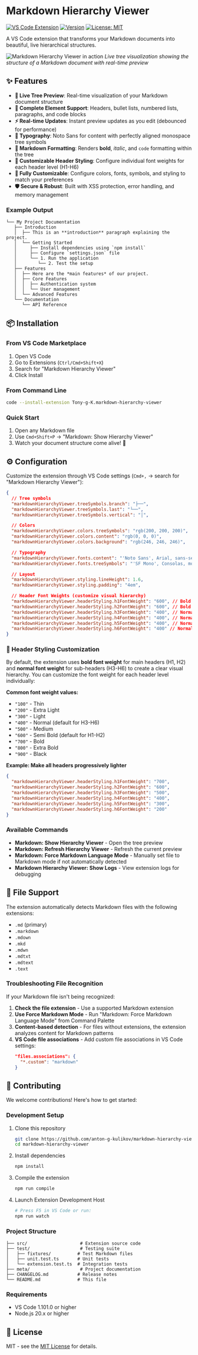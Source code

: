 # Markdown Hierarchy Viewer

[![VS Code Extension](https://img.shields.io/badge/VS%20Code-Extension-blue?logo=visual-studio-code)](https://marketplace.visualstudio.com/items?itemName=Tony-g-K.markdown-hierarchy-viewer)
[![Version](https://img.shields.io/badge/version-1.2.0-green)](https://github.com/anton-g-kulikov/markdown-hierarchy-viewer)
[![License: MIT](https://img.shields.io/badge/License-MIT-yellow.svg)](https://opensource.org/licenses/MIT)

A VS Code extension that transforms your Markdown documents into beautiful, live hierarchical structures.

![Markdown Hierarchy Viewer in action](assets/screenshot.png)
_Live tree visualization showing the structure of a Markdown document with real-time preview_

## ✨ Features

- **🌳 Live Tree Preview**: Real-time visualization of your Markdown document structure
- **📝 Complete Element Support**: Headers, bullet lists, numbered lists, paragraphs, and code blocks
- **⚡ Real-time Updates**: Instant preview updates as you edit (debounced for performance)
- **🎨 Typography**: Noto Sans for content with perfectly aligned monospace tree symbols
- **🎯 Markdown Formatting**: Renders **bold**, _italic_, and `code` formatting within the tree
- **🎨 Customizable Header Styling**: Configure individual font weights for each header level (H1-H6)
- **🔧 Fully Customizable**: Configure colors, fonts, symbols, and styling to match your preferences
- **🛡️ Secure & Robust**: Built with XSS protection, error handling, and memory management

### Example Output

```
└── My Project Documentation
   ├── Introduction
   │  ├── This is an **introduction** paragraph explaining the project.
   │  └── Getting Started
   │     ├── Install dependencies using `npm install`
   │     ├── Configure `settings.json` file
   │     └── 1. Run the application
   │        └── 2. Test the setup
   ├── Features
   │  ├── Here are the *main features* of our project.
   │  ├── Core Features
   │  │  ├── Authentication system
   │  │  └── User management
   │  └── Advanced Features
   └── Documentation
      └── API Reference
```

## 📦 Installation

### From VS Code Marketplace

1. Open VS Code
2. Go to Extensions (`Ctrl/Cmd+Shift+X`)
3. Search for "Markdown Hierarchy Viewer"
4. Click Install

### From Command Line

```bash
code --install-extension Tony-g-K.markdown-hierarchy-viewer
```

### Quick Start

1. Open any Markdown file
2. Use `Cmd+Shift+P` → "Markdown: Show Hierarchy Viewer"
3. Watch your document structure come alive! 🎉

## ⚙️ Configuration

Customize the extension through VS Code settings (`Cmd+,` → search for "Markdown Hierarchy Viewer"):

```json
{
  // Tree symbols
  "markdownHierarchyViewer.treeSymbols.branch": "├──",
  "markdownHierarchyViewer.treeSymbols.last": "└──",
  "markdownHierarchyViewer.treeSymbols.vertical": "│",

  // Colors
  "markdownHierarchyViewer.colors.treeSymbols": "rgb(200, 200, 200)",
  "markdownHierarchyViewer.colors.content": "rgb(0, 0, 0)",
  "markdownHierarchyViewer.colors.background": "rgb(246, 246, 246)",

  // Typography
  "markdownHierarchyViewer.fonts.content": "'Noto Sans', Arial, sans-serif",
  "markdownHierarchyViewer.fonts.treeSymbols": "'SF Mono', Consolas, monospace",

  // Layout
  "markdownHierarchyViewer.styling.lineHeight": 1.6,
  "markdownHierarchyViewer.styling.padding": "4em",

  // Header Font Weights (customize visual hierarchy)
  "markdownHierarchyViewer.headerStyling.h1FontWeight": "600", // Bold
  "markdownHierarchyViewer.headerStyling.h2FontWeight": "600", // Bold
  "markdownHierarchyViewer.headerStyling.h3FontWeight": "400", // Normal
  "markdownHierarchyViewer.headerStyling.h4FontWeight": "400", // Normal
  "markdownHierarchyViewer.headerStyling.h5FontWeight": "400", // Normal
  "markdownHierarchyViewer.headerStyling.h6FontWeight": "400" // Normal
}
```

### 🎨 Header Styling Customization

By default, the extension uses **bold font weight** for main headers (H1, H2) and **normal font weight** for sub-headers (H3-H6) to create a clear visual hierarchy. You can customize the font weight for each header level individually:

**Common font weight values:**

- `"100"` - Thin
- `"200"` - Extra Light
- `"300"` - Light
- `"400"` - Normal (default for H3-H6)
- `"500"` - Medium
- `"600"` - Semi Bold (default for H1-H2)
- `"700"` - Bold
- `"800"` - Extra Bold
- `"900"` - Black

**Example: Make all headers progressively lighter**

```json
{
  "markdownHierarchyViewer.headerStyling.h1FontWeight": "700",
  "markdownHierarchyViewer.headerStyling.h2FontWeight": "600",
  "markdownHierarchyViewer.headerStyling.h3FontWeight": "500",
  "markdownHierarchyViewer.headerStyling.h4FontWeight": "400",
  "markdownHierarchyViewer.headerStyling.h5FontWeight": "300",
  "markdownHierarchyViewer.headerStyling.h6FontWeight": "200"
}
```

### Available Commands

- **Markdown: Show Hierarchy Viewer** - Open the tree preview
- **Markdown: Refresh Hierarchy Viewer** - Refresh the current preview
- **Markdown: Force Markdown Language Mode** - Manually set file to Markdown mode if not automatically detected
- **Markdown Hierarchy Viewer: Show Logs** - View extension logs for debugging

## 📁 File Support

The extension automatically detects Markdown files with the following extensions:

- `.md` (primary)
- `.markdown`
- `.mdown`
- `.mkd`
- `.mdwn`
- `.mdtxt`
- `.mdtext`
- `.text`

### Troubleshooting File Recognition

If your Markdown file isn't being recognized:

1. **Check the file extension** - Use a supported Markdown extension
2. **Use Force Markdown Mode** - Run "Markdown: Force Markdown Language Mode" from Command Palette
3. **Content-based detection** - For files without extensions, the extension analyzes content for Markdown patterns
4. **VS Code file associations** - Add custom file associations in VS Code settings:
   ```json
   "files.associations": {
     "*.custom": "markdown"
   }
   ```

## 🤝 Contributing

We welcome contributions! Here's how to get started:

### Development Setup

1. Clone this repository

   ```bash
   git clone https://github.com/anton-g-kulikov/markdown-hierarchy-viewer.git
   cd markdown-hierarchy-viewer
   ```

2. Install dependencies

   ```bash
   npm install
   ```

3. Compile the extension

   ```bash
   npm run compile
   ```

4. Launch Extension Development Host
   ```bash
   # Press F5 in VS Code or run:
   npm run watch
   ```

### Project Structure

```
├── src/                    # Extension source code
├── test/                   # Testing suite
│   ├── fixtures/          # Test Markdown files
│   ├── unit.test.ts       # Unit tests
│   └── extension.test.ts  # Integration tests
├── meta/                   # Project documentation
├── CHANGELOG.md           # Release notes
└── README.md              # This file
```

### Requirements

- VS Code 1.101.0 or higher
- Node.js 20.x or higher

## 📄 License

MIT - see the [MIT License](https://opensource.org/licenses/MIT) for details.
